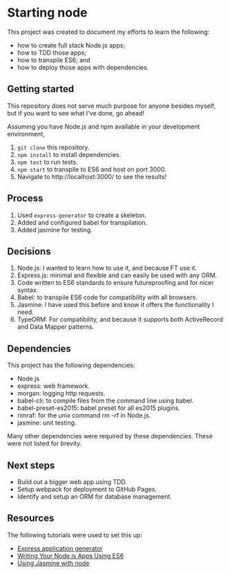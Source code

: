 # Starting node

This project was created to document my efforts to learn the following:
- how to create full stack Node.js apps;
- how to TDD those apps;
- how to transpile ES6; and
- how to deploy those apps with dependencies.

## Getting started

This repository does not serve much purpose for anyone besides myself, but if you want to see what I've done, go ahead!

Assuming you have Node.js and npm available in your development environment,
1. `git clone` this repository.
1. `npm install` to install dependencies.
1. `npm test` to run tests.
1. `npm start` to transpile to ES6 and host on port 3000.
1. Navigate to http://localhost:3000/ to see the results!

## Process
1. Used `express-generator` to create a skeleton.
1. Added and configured babel for transpilation.
1. Added jasmine for testing.

## Decisions

1. Node.js: I wanted to learn how to use it, and because FT use it.
1. Express.js: minimal and flexible and can easily be used with any ORM.
1. Code written to ES6 standards to ensure futureproofing and for nicer syntax.
1. Babel: to transpile ES6 code for compatibility with all browsers.
1. Jasmine: I have used this before and know it offers the functionality I need.
1. TypeORM: For compatibility, and because it supports both ActiveRecord and Data Mapper patterns.

## Dependencies
This project has the following dependencies:
- Node.js
- express: web framework.
- morgan: logging http requests.
- babel-cli: to compile files from the command line using babel.
- babel-preset-es2015: babel preset for all es2015 plugins.
- rimraf: for the unix command rm -rf in Node.js.
- jasmine: unit testing.

Many other dependencies were required by these dependencies. These were not listed for brevity.

## Next steps
- Build out a bigger web app using TDD.
- Setup webpack for deployment to GitHub Pages.
- Identify and setup an ORM for database management.

## Resources
The following tutorials were used to set this up:
- [Express application generator](https://expressjs.com/en/starter/generator.html)
- [Writing Your Node.js Apps Using ES6](https://www.codementor.io/iykyvic/writing-your-nodejs-apps-using-es6-6dh0edw2o)
- [Using Jasmine with node](https://jasmine.github.io/setup/nodejs.html)
